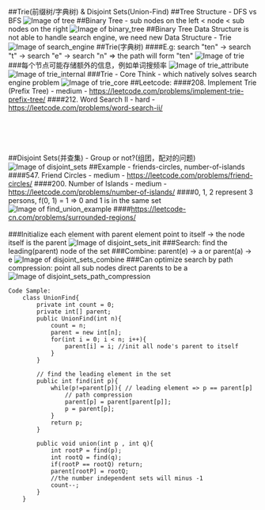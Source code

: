 ##Trie(前缀树/字典树) & Disjoint Sets(Union-Find)
##Tree Structure - DFS vs BFS
![Image of tree](imgs/tree.jpg)
##Binary Tree - sub nodes on the left < node < sub nodes on the right
![Image of binary_tree](imgs/binary_tree.jpg)
##Binary Tree Data Structure is not able to handle search engine, we need new Data Structure - Trie
![Image of search_engine](imgs/search_engine.jpg)
##Trie(字典树)
####E.g: search "ten" -> search "t" -> search "e" -> search "n" => the path will form "ten" 
![Image of trie](imgs/trie.jpg)
###每个节点可能存储额外的信息，例如单词搜频率
![Image of trie_attribute](imgs/trie_attribute.jpg)
![Image of trie_internal](imgs/trie_internal.jpg)
###Trie - Core Think - which natively solves search engine problem
![Image of trie_core](imgs/trie_core.jpg)
##Leetcode:
####208. Implement Trie (Prefix Tree) - medium - https://leetcode.com/problems/implement-trie-prefix-tree/
####212. Word Search II - hard - https://leetcode.com/problems/word-search-ii/


<br></br>
<br></br>
##Disjoint Sets(并查集) - Group or not?(组团，配对的问题)
![Image of disjoint_sets](imgs/disjoint_sets.jpg)
##Example - friends-circles, number-of-islands
####547. Friend Circles - medium - https://leetcode.com/problems/friend-circles/
####200. Number of Islands - medium - https://leetcode.com/problems/number-of-islands/
####0, 1, 2 represent 3 persons, f(0, 1) = 1 => 0 and 1 is in the same set
![Image of find_union_example](imgs/find_union_example.jpg)
####https://leetcode-cn.com/problems/surrounded-regions/
<br></br>
###Initialize each element with parent element point to itself -> the node itself is the parent
![Image of disjoint_sets_init](imgs/disjoint_sets_init.jpg)
###Search: find the leading(parent) node of the set
###Combine: parent(e) -> a or parent(a) -> e
![Image of disjoint_sets_combine](imgs/disjoint_sets_combine.jpg)
###Can optimize search by path compression: point all sub nodes direct parents to be a
![Image of disjoint_sets_path_compression](imgs/disjoint_sets_path_compression.jpg)
```
Code Sample:
    class UnionFind{
        private int count = 0;
        private int[] parent;
        public UnionFind(int n){
            count = n;
            parent = new int[n];
            for(int i = 0; i < n; i++){
                parent[i] = i; //init all node's parent to itself
            }
        }

        // find the leading element in the set
        public int find(int p){
            while(p!=parent[p]){ // leading element => p == parent[p]
                // path compression
                parent[p] = parent[parent[p]];
                p = parent[p];
            }
            return p;
        }

        public void union(int p , int q){
            int rootP = find(p);
            int rootQ = find(q);
            if(rootP == rootQ) return;
            parent[rootP] = rootQ;
            //the number independent sets will minus -1
            count--;
        }
    }
```
